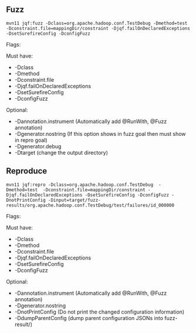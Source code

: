 ## Fuzz
```
mvn11 jqf:fuzz -Dclass=org.apache.hadoop.conf.TestDebug -Dmethod=test -Dconstraint.file=mappingDir/constraint -Djqf.failOnDeclaredExceptions -DsetSurefireConfig -DconfigFuzz
```

Flags:

Must have:
- -Dclass
- -Dmethod
- -Dconstraint.file
- -Djqf.failOnDeclaredExceptions
- -DsetSurefireConfig
- -DconfigFuzz

Optional:
- -Dannotation.instrument (Automatically add @RunWith, @Fuzz annotation)
- -Dgenerator.nostring (If this option shows in fuzz goal then must show in repro goal)
- -Dgenerator.debug
- -Dtarget   (change the output directory)

## Reproduce
```
mvn11 jqf:repro -Dclass=org.apache.hadoop.conf.TestDebug  -Dmethod=test  -Dconstraint.file=mappingDir/constraint -Djqf.failOnDeclaredExceptions -DsetSurefireConfig -DconfigFuzz -DnotPrintConfig -Dinput=target/fuzz-results/org.apache.hadoop.conf.TestDebug/test/failures/id_000000
```

Flags:

Must have:
  - -Dclass
  - -Dmethod
  - -Dconstraint.file
  - -Djqf.failOnDeclaredExceptions
  - -DsetSurefireConfig
  - -DconfigFuzz

Optional:
- -Dannotation.instrument (Automatically add @RunWith, @Fuzz annotation)
- -Dgenerator.nostring
- -DnotPrintConfig (Do not print the changed configuration information)
- -DdumpParentConfig (dump parent configuration JSONs into fuzz-result/)
